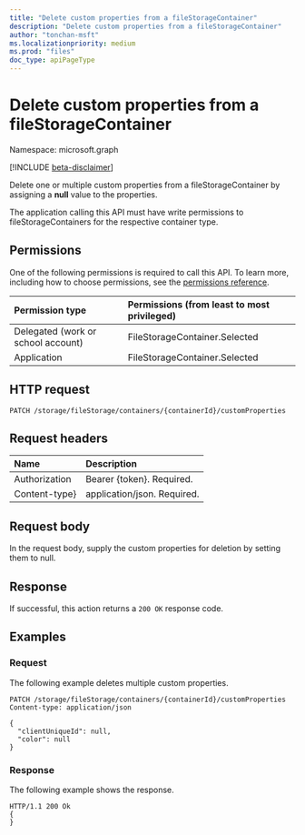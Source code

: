 ```yaml
---
title: "Delete custom properties from a fileStorageContainer"
description: "Delete custom properties from a fileStorageContainer"
author: "tonchan-msft"
ms.localizationpriority: medium
ms.prod: "files"
doc_type: apiPageType
---
```


# Delete custom properties from a fileStorageContainer

Namespace: microsoft.graph

[!INCLUDE [beta-disclaimer](../../includes/beta-disclaimer.md)]

Delete one or multiple custom properties from a fileStorageContainer by assigning a **null** value to the properties.

The application calling this API must have write permissions to fileStorageContainers for the respective container type.

## Permissions
One of the following permissions is required to call this API. To learn more, including how to choose permissions, see the [permissions reference](../../../concepts/permissions-reference.md).

|Permission type|Permissions (from least to most privileged)|
|:---|:---|
|Delegated (work or school account)|FileStorageContainer.Selected|
|Application|FileStorageContainer.Selected|

## HTTP request

<!-- {
  "blockType": "ignored"
}
-->
``` http
PATCH /storage/fileStorage/containers/{containerId}/customProperties
```

## Request headers
|Name|Description|
|:---|:---|
|Authorization|Bearer {token}. Required.|
|Content-type}| application/json. Required.|

## Request body
In the request body, supply the custom properties for deletion by setting them to null.

## Response
If successful, this action returns a `200 OK` response code.

## Examples

### Request
The following example deletes multiple custom properties.
<!-- {
  "blockType": "request",
  "name": "filestoragecontainerthis.delete-customproperty"
}
-->
``` http
PATCH /storage/fileStorage/containers/{containerId}/customProperties
Content-type: application/json

{
  "clientUniqueId": null,
  "color": null
}
```

### Response
The following example shows the response.
<!-- {
  "blockType": "response",
  "truncated": true
}
-->
``` http
HTTP/1.1 200 Ok
{
}
```


